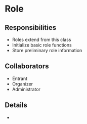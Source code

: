 # Role

## Responsibilities

- Roles extend from this class
- Initialize basic role functions
- Store preliminary role information

## Collaborators

- Entrant
- Organizer
- Administrator

## Details

-
